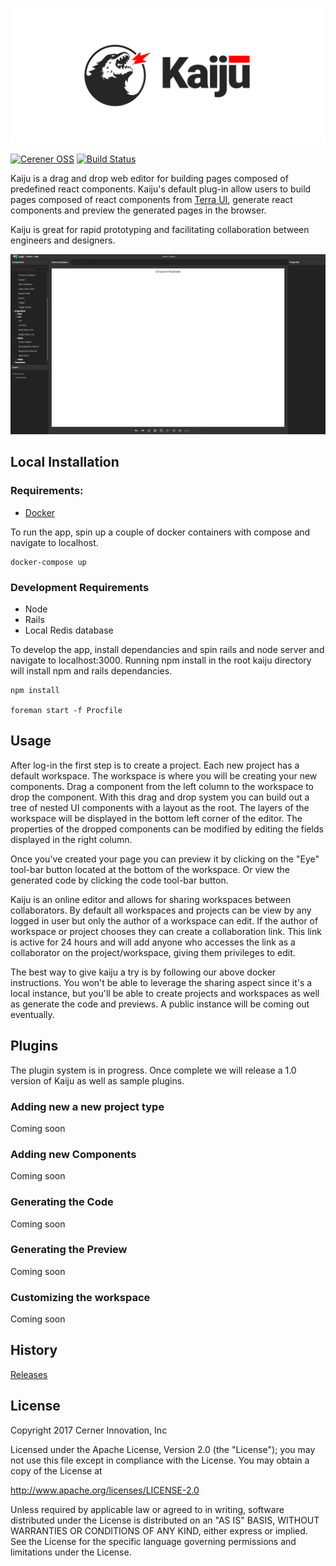 <!-- Logo -->
<p align="center">
  <img src="https://github.com/cerner/kaiju/raw/master/kaiju_kaiju_logotype_white.png">
</p>

[![Cerener OSS](https://img.shields.io/badge/Cerner-OSS-blue.svg?style=flat)](http://engineering.cerner.com/2014/01/cerner-and-open-source/)
[![Build Status](https://travis-ci.org/cerner/kaiju.svg?branch=master)](https://travis-ci.org/cerner/kaiju)

Kaiju is a drag and drop web editor for building pages composed of predefined react components. Kaiju's default plug-in allow users to build pages composed of react components from [Terra UI](http://terra-ui.com/), generate react components and preview the generated pages in the browser.

Kaiju is great for rapid prototyping and facilitating collaboration between engineers and designers.

![kaiju demo](/kaiju-demo.gif)

## Local Installation

### Requirements:

* [Docker](https://docs.docker.com/engine/installation/)

To run the app, spin up a couple of docker containers with compose and navigate to localhost.
```
docker-compose up
```

### Development Requirements
* Node
* Rails
* Local Redis database

To develop the app, install dependancies and spin rails and node server and navigate to localhost:3000. Running npm install in the root kaiju directory will install npm and rails dependancies.
```
npm install

foreman start -f Procfile
```

## Usage

After log-in the first step is to create a project. Each new project has a default workspace. The workspace is where you will be creating your new components. Drag a component from the left column to the workspace to drop the component. With this drag and drop system you can build out a tree of nested UI components with a layout as the root. The layers of the workspace will be displayed in the bottom left corner of the editor. The properties of the dropped components can be modified by editing the fields displayed in the right column.

Once you've created your page you can preview it by clicking on the "Eye" tool-bar button located at the bottom of the workspace. Or view the generated code by clicking the code tool-bar button.

Kaiju is an online editor and allows for sharing workspaces between collaborators. By default all workspaces and projects can be view by any logged in user but only the author of a workspace can edit. If the author of workspace or project chooses they can create a collaboration link. This link is active for 24 hours and will add anyone who accesses the link as a collaborator on the project/workspace, giving them privileges to edit.

The best way to give kaiju a try is by following our above docker instructions. You won't be able to leverage the sharing aspect since it's a local instance, but you'll be able to create projects and workspaces as well as generate the code and previews. A public instance will be coming out eventually.

## Plugins

The plugin system is in progress. Once complete we will release a 1.0 version of Kaiju as well as sample plugins.

### Adding new a new project type

Coming soon

### Adding new Components

Coming soon

### Generating the Code

Coming soon

### Generating the Preview

Coming soon

### Customizing the workspace

Coming soon

## History

[Releases](https://github.com/cerner/kaiju/releases)

## License

Copyright 2017 Cerner Innovation, Inc

Licensed under the Apache License, Version 2.0 (the "License");
you may not use this file except in compliance with the License.
You may obtain a copy of the License at

   http://www.apache.org/licenses/LICENSE-2.0

Unless required by applicable law or agreed to in writing, software
distributed under the License is distributed on an "AS IS" BASIS,
WITHOUT WARRANTIES OR CONDITIONS OF ANY KIND, either express or implied.
See the License for the specific language governing permissions and
limitations under the License.
